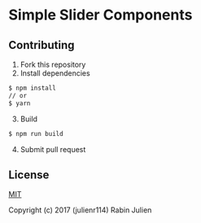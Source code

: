 # Simple Slider Components

## Contributing

1. Fork this repository
2. Install dependencies

``` bash
$ npm install
// or
$ yarn
```

3. Build
``` bash
$ npm run build
```
4. Submit pull request

## License

[MIT](http://opensource.org/licenses/MIT)

Copyright (c) 2017 (julienr114) Rabin Julien
